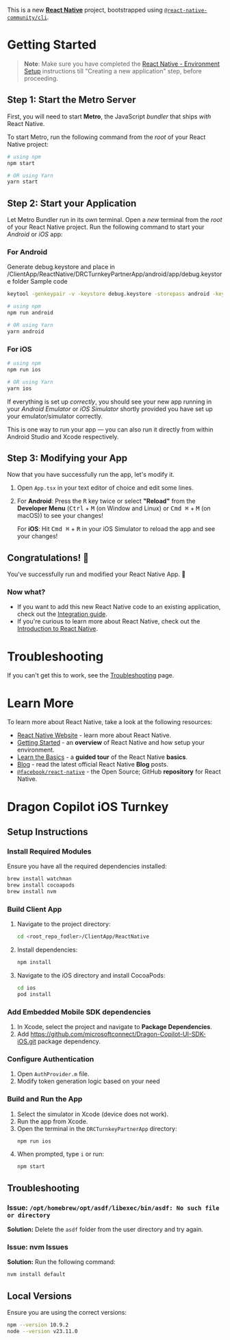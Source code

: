 This is a new [**React Native**](https://reactnative.dev) project, bootstrapped using [`@react-native-community/cli`](https://github.com/react-native-community/cli).

# Getting Started

>**Note**: Make sure you have completed the [React Native - Environment Setup](https://reactnative.dev/docs/environment-setup) instructions till "Creating a new application" step, before proceeding.

## Step 1: Start the Metro Server

First, you will need to start **Metro**, the JavaScript _bundler_ that ships _with_ React Native.

To start Metro, run the following command from the _root_ of your React Native project:

```bash
# using npm
npm start

# OR using Yarn
yarn start
```

## Step 2: Start your Application

Let Metro Bundler run in its _own_ terminal. Open a _new_ terminal from the _root_ of your React Native project. Run the following command to start your _Android_ or _iOS_ app:

### For Android
Generate debug.keystore and place in <Root>/ClientApp/ReactNative/DRCTurnkeyPartnerApp/android/app/debug.keystore folder
Sample code
```bash
keytool -genkeypair -v -keystore debug.keystore -storepass android -keypass android -alias androiddebugkey -keyalg RSA -keysize 2048 -validity 10000
```
```bash
# using npm
npm run android

# OR using Yarn
yarn android
```

### For iOS

```bash
# using npm
npm run ios

# OR using Yarn
yarn ios
```

If everything is set up _correctly_, you should see your new app running in your _Android Emulator_ or _iOS Simulator_ shortly provided you have set up your emulator/simulator correctly.

This is one way to run your app — you can also run it directly from within Android Studio and Xcode respectively.

## Step 3: Modifying your App

Now that you have successfully run the app, let's modify it.

1. Open `App.tsx` in your text editor of choice and edit some lines.
2. For **Android**: Press the <kbd>R</kbd> key twice or select **"Reload"** from the **Developer Menu** (<kbd>Ctrl</kbd> + <kbd>M</kbd> (on Window and Linux) or <kbd>Cmd ⌘</kbd> + <kbd>M</kbd> (on macOS)) to see your changes!

   For **iOS**: Hit <kbd>Cmd ⌘</kbd> + <kbd>R</kbd> in your iOS Simulator to reload the app and see your changes!

## Congratulations! :tada:

You've successfully run and modified your React Native App. :partying_face:

### Now what?

- If you want to add this new React Native code to an existing application, check out the [Integration guide](https://reactnative.dev/docs/integration-with-existing-apps).
- If you're curious to learn more about React Native, check out the [Introduction to React Native](https://reactnative.dev/docs/getting-started).

# Troubleshooting

If you can't get this to work, see the [Troubleshooting](https://reactnative.dev/docs/troubleshooting) page.

# Learn More

To learn more about React Native, take a look at the following resources:

- [React Native Website](https://reactnative.dev) - learn more about React Native.
- [Getting Started](https://reactnative.dev/docs/environment-setup) - an **overview** of React Native and how setup your environment.
- [Learn the Basics](https://reactnative.dev/docs/getting-started) - a **guided tour** of the React Native **basics**.
- [Blog](https://reactnative.dev/blog) - read the latest official React Native **Blog** posts.
- [`@facebook/react-native`](https://github.com/facebook/react-native) - the Open Source; GitHub **repository** for React Native.



# Dragon Copilot iOS Turnkey

## Setup Instructions

### Install Required Modules
Ensure you have all the required dependencies installed:
```sh
brew install watchman
brew install cocoapods
brew install nvm
```

### Build Client App
1. Navigate to the project directory:
   ```sh
   cd <root_repo_fodler>/ClientApp/ReactNative
   ```
2. Install dependencies:
   ```sh
   npm install
   ```
3. Navigate to the iOS directory and install CocoaPods:
   ```sh
   cd ios
   pod install
   ```

### Add Embedded Mobile SDK dependencies
1. In Xcode, select the project and navigate to **Package Dependencies**.
2. Add https://github.com/microsoftconnect/Dragon-Copilot-UI-SDK-iOS.git package dependency.

### Configure Authentication
1. Open `AuthProvider.m` file.
2. Modify token generation logic based on your need

### Build and Run the App
1. Select the simulator in Xcode (device does not work).
2. Run the app from Xcode.
3. Open the terminal in the `DRCTurnkeyPartnerApp` directory:
   ```sh
   npm run ios
   ```
4. When prompted, type `i` or run:
   ```sh
   npm start
   ```

## Troubleshooting

### Issue: `/opt/homebrew/opt/asdf/libexec/bin/asdf: No such file or directory`
**Solution:** Delete the `asdf` folder from the user directory and try again.

### Issue: nvm Issues
**Solution:** Run the following command:
   ```sh
   nvm install default
   ```

## Local Versions
Ensure you are using the correct versions:
```sh
npm --version 10.9.2
node --version v23.11.0
```